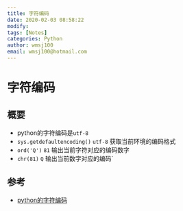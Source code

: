 ```yaml
---
title: 字符编码
date: 2020-02-03 08:58:22
modify: 
tags: [Notes]
categories: Python
author: wmsj100
email: wmsj100@hotmail.com
---
```


# 字符编码

## 概要

- python的字符编码是`utf-8`
- `sys.getdefaultencoding()` `utf-8` 获取当前环境的编码格式
- `ord('Q')` `81` 输出当前字符对应的编码数字
- `chr(81)` `Q`  输出当前数字对应的编码`

## 参考

- [python的字符编码](http://c.biancheng.net/view/vip_5953.html)
